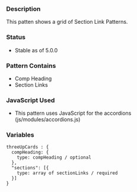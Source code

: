 ### Description
This patten shows a grid of Section Link Patterns.

### Status
* Stable as of 5.0.0

### Pattern Contains
* Comp Heading
* Section Links


### JavaScript Used
* This pattern uses JavaScript for the accordions (js/modules/accordions.js)


### Variables
~~~
threeUpCards : {
  compHeading: {
    type: compHeading / optional
  },
  "sections": [{
    type: array of sectionLinks / required
  }]
}
~~~
